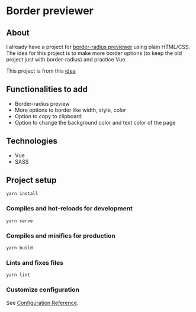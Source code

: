 # Border previewer

## About

I already have a project for [border-radius previewer](https://github.com/dre1597/border-radius-previewer) using plain HTML/CSS. The idea for this project is to make more border options (to keep the old project just with border-radius) and practice Vue.

This project is from this [idea](https://github.com/florinpop17/app-ideas/blob/master/Projects/1-Beginner/Bin2Dec-App.md)

## Functionalities to add

-   Border-radius preview
-   More options to border like width, style, color
-   Option to copy to clipboard
-   Option to change the background color and text color of the page

## Technologies

-   Vue
-   SASS

## Project setup

```
yarn install
```

### Compiles and hot-reloads for development

```
yarn serve
```

### Compiles and minifies for production

```
yarn build
```

### Lints and fixes files

```
yarn lint
```

### Customize configuration

See [Configuration Reference](https://cli.vuejs.org/config/).
